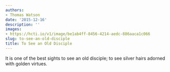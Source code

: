 ```yaml
---
authors:
- Thomas Watson
date: '2015-12-16'
description: ''
images:
- https://hcti.io/v1/image/be1ab4ff-8456-4214-aedc-886aaca1c066
slug: to-see-an-old-disciple
title: To See an Old Disciple
---
```


It is one of the best sights to see an old disciple; to see silver hairs adorned with golden virtues.